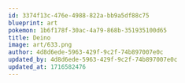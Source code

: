 ```yaml
---
id: 3374f13c-476e-4988-822a-bb9a5df88c75
blueprint: art
pokemon: 1b6f178f-30ac-4a79-868b-351935100d65
title: Deino
image: art/633.png
author: 4d8d6ede-5963-429f-9c2f-74b897007e0c
updated_by: 4d8d6ede-5963-429f-9c2f-74b897007e0c
updated_at: 1716582476
---
```

